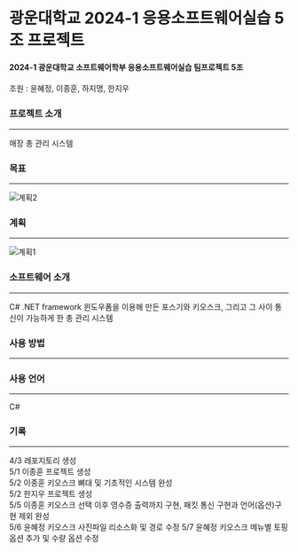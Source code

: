 # 광운대학교 2024-1 응용소프트웨어실습 5조 프로젝트
#### 2024-1 광운대학교 소프트웨어학부 응용소프트웨어실습 팀프로젝트 5조
조원 : 윤혜정, 이종훈, 하지명, 한지우

### 프로젝트 소개
-----
매장 총 관리 시스템

### 목표
-----
![계획2](https://github.com/game-addicted-man/2024KWUASP/assets/107955161/c2f32758-2b51-4fc6-8eb6-607a189e821e)


### 계획
-----
![계획1](https://github.com/game-addicted-man/2024KWUASP/assets/107955161/e91e6aeb-8486-460e-bfca-bec0070cc8e6)


### 소프트웨어 소개
-----
C# .NET framework 윈도우폼을 이용해 만든 포스기와 키오스크, 그리고 그 사이 통신이 가능하게 한 총 관리 시스템

### 사용 방법
-----

### 사용 언어
-----
C#

### 기록
-----
4/3 레포지토리 생성  
5/1 이종훈 프로젝트 생성  
5/2 이종훈 키오스크 뼈대 및 기초적인 시스템 완성  
5/2 한지우 프로젝트 생성  
5/5 이종훈 키오스크 선택 이후 영수증 출력까지 구현, 패킷 통신 구현과 언어(옵션)구현 제외 완성  
5/6 윤혜정 키오스크 사진파일 리소스화 및 경로 수정
5/7 윤혜정 키오스크 메뉴별 토핑옵션 추가 및 수량 옵션 수정
